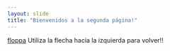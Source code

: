 ```yaml
---
layout: slide
title: "Bienvenidos a la segunda página!"
---
```

[floppa](https://user-images.githubusercontent.com/63133060/172771535-095c8b08-b216-4896-a9f4-55e968412864.jpeg)
Utiliza la flecha hacia la izquierda para volver!!

